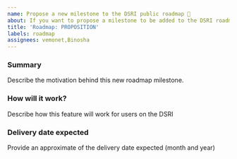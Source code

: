 ```yaml
---
name: Propose a new milestone to the DSRI public roadmap 📆
about: If you want to propose a milestone to be added to the DSRI roadmap
title: 'Roadmap: PROPOSITION'
labels: roadmap
assignees: vemonet,Binosha
---
```



### Summary

Describe the motivation behind this new roadmap milestone.

### How will it work?

Describe how this feature will work for users on the DSRI

### Delivery date expected

Provide an approximate of the delivery date expected (month and year)